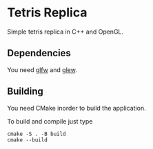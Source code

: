 # Tetris Replica

Simple tetris replica in C++ and OpenGL.

## Dependencies
You need [glfw](https://github.com/glfw/glfw) and [glew](https://github.com/nigels-com/glew).

## Building

You need CMake inorder to build the application.

To build and compile just type
```
cmake -S . -B build
cmake --build
```

